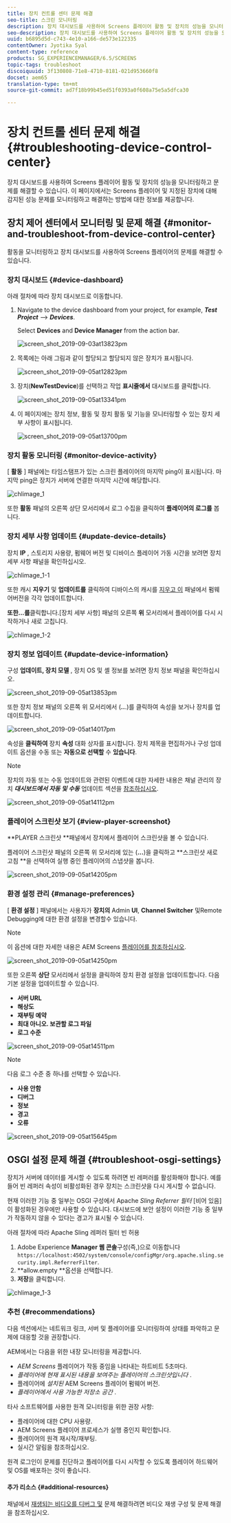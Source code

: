 ```yaml
---
title: 장치 컨트롤 센터 문제 해결
seo-title: 스크린 모니터링
description: 장치 대시보드를 사용하여 Screens 플레이어 활동 및 장치의 성능을 모니터링하고 문제를 해결하려면 이 페이지를 따르십시오.
seo-description: 장치 대시보드를 사용하여 Screens 플레이어 활동 및 장치의 성능을 모니터링하고 문제를 해결하려면 이 페이지를 따르십시오.
uuid: b6895d5d-c743-4e10-a166-de573e122335
contentOwner: Jyotika Syal
content-type: reference
products: SG_EXPERIENCEMANAGER/6.5/SCREENS
topic-tags: troubleshoot
discoiquuid: 3f130808-71e8-4710-8181-021d953660f8
docset: aem65
translation-type: tm+mt
source-git-commit: ad7f18b99b45ed51f0393a0f608a75e5a5dfca30

---
```



# 장치 컨트롤 센터 문제 해결 {#troubleshooting-device-control-center}

장치 대시보드를 사용하여 Screens 플레이어 활동 및 장치의 성능을 모니터링하고 문제를 해결할 수 있습니다. 이 페이지에서는 Screens 플레이어 및 지정된 장치에 대해 감지된 성능 문제를 모니터링하고 해결하는 방법에 대한 정보를 제공합니다.

## 장치 제어 센터에서 모니터링 및 문제 해결 {#monitor-and-troubleshoot-from-device-control-center}

활동을 모니터링하고 장치 대시보드를 사용하여 Screens 플레이어의 문제를 해결할 수 있습니다.

### 장치 대시보드 {#device-dashboard}

아래 절차에 따라 장치 대시보드로 이동합니다.

1. Navigate to the device dashboard from your project, for example, ***Test Project*** --&gt; ***Devices***.

   Select **Devices** and **Device Manager** from the action bar.

   ![screen_shot_2019-09-03at13823pm](assets/screen_shot_2019-09-03at13823pm.png)

1. 목록에는 아래 그림과 같이 할당되고 할당되지 않은 장치가 표시됩니다.

   ![screen_shot_2019-09-05at12823pm](assets/screen_shot_2019-09-05at12823pm.png)

1. 장치(**NewTestDevice**)를 선택하고 작업 **표시줄에서** 대시보드를 클릭합니다.

   ![screen_shot_2019-09-05at13341pm](assets/screen_shot_2019-09-05at13341pm.png)

1. 이 페이지에는 장치 정보, 활동 및 장치 활동 및 기능을 모니터링할 수 있는 장치 세부 사항이 표시됩니다.

   ![screen_shot_2019-09-05at13700pm](assets/screen_shot_2019-09-05at13700pm.png)

### 장치 활동 모니터링 {#monitor-device-activity}

[ **활동** ] 패널에는 타임스탬프가 있는 스크린 플레이어의 마지막 ping이 표시됩니다. 마지막 ping은 장치가 서버에 연결한 마지막 시간에 해당합니다.

![chlimage_1](assets/chlimage_1.png)

또한 **활동** 패널의 오른쪽 상단 모서리에서 로그 수집을 클릭하여 **플레이어의 로그를** 봅니다.

### 장치 세부 사항 업데이트 {#update-device-details}

장치 **IP** , 스토리지 사용량, 펌웨어 버전 및 디바이스 플레이어 가동 시간을 보려면 장치 세부 사항 패널을 확인하십시오.

![chlimage_1-1](assets/chlimage_1-1.png)

또한 캐시 **지우기** 및 **업데이트를** 클릭하여 디바이스의 캐시를 [지우고 이](screens-glossary.md) 패널에서 펌웨어버전을 각각 업데이트합니다.

**또한...를**&#x200B;클릭합니다.[장치 세부 사항] 패널의 오른쪽 **위** 모서리에서 플레이어를 다시 시작하거나 새로 고칩니다.

![chlimage_1-2](assets/chlimage_1-2.png)

### 장치 정보 업데이트 {#update-device-information}

구성 **업데이트, 장치 모델** , 장치 OS 및 셸 정보를 보려면 장치 정보 패널을 확인하십시오.

![screen_shot_2019-09-05at13853pm](assets/screen_shot_2019-09-05at13853pm.png)

또한 장치 정보 패널의 오른쪽 위 모서리에서 (**..**.)를 클릭하여 속성을 보거나 장치를 업데이트합니다.

![screen_shot_2019-09-05at14017pm](assets/screen_shot_2019-09-05at14017pm.png)

속성을 **클릭하여** 장치 **속성** 대화 상자를 표시합니다. 장치 제목을 편집하거나 구성 업데이트 옵션을 수동 또는 **자동으로 선택할** 수 **있습니다**.

>[!NOTE]
>
>장치의 자동 또는 수동 업데이트와 관련된 이벤트에 대한 자세한 내용은 채널 관리의 장치 ***대시보드에서 자동 및 수동*** 업데이트 섹션을 [참조하십시오](managing-channels.md).

![screen_shot_2019-09-05at14112pm](assets/screen_shot_2019-09-05at14112pm.png)

### 플레이어 스크린샷 보기 {#view-player-screenshot}

**PLAYER 스크린샷 **패널에서 장치에서 플레이어 스크린샷을 볼 수 있습니다.

플레이어 스크린샷 패널의 오른쪽 위 모서리에 있는 (**...**)을 클릭하고 **스크린샷 새로 고침 **을 선택하여 실행 중인 플레이어의 스냅샷을 봅니다.

![screen_shot_2019-09-05at14205pm](assets/screen_shot_2019-09-05at14205pm.png)

### 환경 설정 관리 {#manage-preferences}

[ **환경 설정** ] 패널에서는 사용자가 **장치의** Admin **UI**, **Channel Switcher** 및Remote Debugging에 대한 환경 설정을 변경할수 있습니다.

>[!NOTE]
>
>이 옵션에 대한 자세한 내용은 AEM Screens [플레이어를 참조하십시오](working-with-screens-player.md).

![screen_shot_2019-09-05at14250pm](assets/screen_shot_2019-09-05at14250pm.png)

또한 오른쪽 **상단** 모서리에서 설정을 클릭하여 장치 환경 설정을 업데이트합니다. 다음 기본 설정을 업데이트할 수 있습니다.

* **서버 URL**
* **해상도**
* **재부팅 예약**
* **최대 아니오. 보관할 로그 파일**
* **로그 수준**

![screen_shot_2019-09-05at14511pm](assets/screen_shot_2019-09-05at14511pm.png)

>[!NOTE]
>
>다음 로그 수준 중 하나를 선택할 수 있습니다.
>
>* **사용 안함**
>* **디버그**
>* **정보**
>* **경고**
>* **오류**
>



![screen_shot_2019-09-05at15645pm](assets/screen_shot_2019-09-05at15645pm.png)

## OSGI 설정 문제 해결 {#troubleshoot-osgi-settings}

장치가 서버에 데이터를 게시할 수 있도록 하려면 빈 레퍼러를 활성화해야 합니다. 예를 들어 빈 레퍼러 속성이 비활성화된 경우 장치는 스크린샷을 다시 게시할 수 없습니다.

현재 이러한 기능 중 일부는 OSGI 구성에서 Apache *Sling Referrer 필터* [비어 있음]이 활성화된 경우에만 사용할 수 있습니다. 대시보드에 보안 설정이 이러한 기능 중 일부가 작동하지 않을 수 있다는 경고가 표시될 수 있습니다.

아래 절차에 따라 Apache Sling 레퍼러 필터 빈 허용

1. Adobe Experience **Manager 웹 콘솔**&#x200B;구성(즉,)으로 이동합니다 `https://localhost:4502/system/console/configMgr/org.apache.sling.security.impl.ReferrerFilter`.
1. **allow.empty **옵션을 선택합니다.
1. **저장**&#x200B;을 클릭합니다.

![chlimage_1-3](assets/chlimage_1-3.png)

### 추천 {#recommendations}

다음 섹션에서는 네트워크 링크, 서버 및 플레이어를 모니터링하여 상태를 파악하고 문제에 대응할 것을 권장합니다.

AEM에서는 다음을 위한 내장 모니터링을 제공합니다.

* *AEM Screens* 플레이어가 작동 중임을 나타내는 하트비트 5초마다.
* *플레이어에 현재 표시된 내용을 보여주는 플레이어의 스크린샷입니다* .
* 플레이어에 *설치된* AEM Screens 플레이어 펌웨어 버전.
* *플레이어에서 사용 가능한 저장소 공간* .

타사 소프트웨어를 사용한 원격 모니터링을 위한 권장 사항:

* 플레이어에 대한 CPU 사용량.
* AEM Screens 플레이어 프로세스가 실행 중인지 확인합니다.
* 플레이어의 원격 재시작/재부팅.
* 실시간 알림을 참조하십시오.

원격 로그인이 문제를 진단하고 플레이어를 다시 시작할 수 있도록 플레이어 하드웨어 및 OS를 배포하는 것이 좋습니다.

#### 추가 리소스 {#additional-resources}

채널에서 [재생되는 비디오를 디버그 및](troubleshoot-videos.md) 문제 해결하려면 비디오 재생 구성 및 문제 해결을 참조하십시오.
